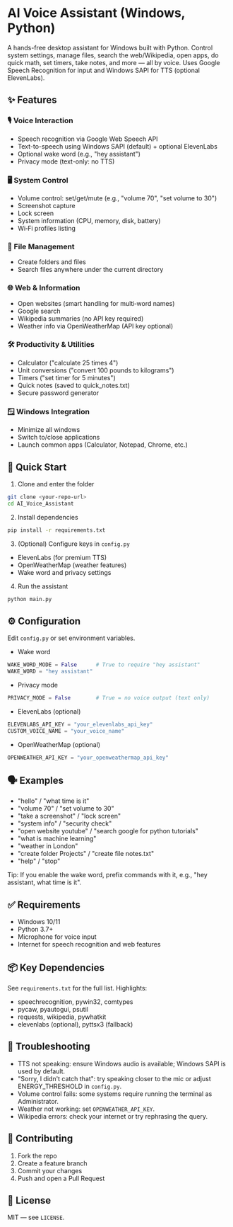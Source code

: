 # AI Voice Assistant (Windows, Python)

A hands-free desktop assistant for Windows built with Python. Control system settings, manage files, search the web/Wikipedia, open apps, do quick math, set timers, take notes, and more — all by voice. Uses Google Speech Recognition for input and Windows SAPI for TTS (optional ElevenLabs).

## ✨ Features

### 🎙️ Voice Interaction
- Speech recognition via Google Web Speech API
- Text-to-speech using Windows SAPI (default) + optional ElevenLabs
- Optional wake word (e.g., "hey assistant")
- Privacy mode (text-only: no TTS)

### 🖥️ System Control
- Volume control: set/get/mute (e.g., "volume 70", "set volume to 30")
- Screenshot capture
- Lock screen
- System information (CPU, memory, disk, battery)
- Wi‑Fi profiles listing

### 📁 File Management
- Create folders and files
- Search files anywhere under the current directory

### 🌐 Web & Information
- Open websites (smart handling for multi‑word names)
- Google search
- Wikipedia summaries (no API key required)
- Weather info via OpenWeatherMap (API key optional)

### 🛠️ Productivity & Utilities
- Calculator ("calculate 25 times 4")
- Unit conversions ("convert 100 pounds to kilograms")
- Timers ("set timer for 5 minutes")
- Quick notes (saved to quick_notes.txt)
- Secure password generator

### 🪟 Windows Integration
- Minimize all windows
- Switch to/close applications
- Launch common apps (Calculator, Notepad, Chrome, etc.)

## 🚀 Quick Start

1) Clone and enter the folder
```bash
git clone <your-repo-url>
cd AI_Voice_Assistant
```

2) Install dependencies
```bash
pip install -r requirements.txt
```

3) (Optional) Configure keys in `config.py`
- ElevenLabs (for premium TTS)
- OpenWeatherMap (weather features)
- Wake word and privacy settings

4) Run the assistant
```bash
python main.py
```

## ⚙️ Configuration
Edit `config.py` or set environment variables.

- Wake word
```python
WAKE_WORD_MODE = False      # True to require "hey assistant"
WAKE_WORD = "hey assistant"
```

- Privacy mode
```python
PRIVACY_MODE = False        # True = no voice output (text only)
```

- ElevenLabs (optional)
```python
ELEVENLABS_API_KEY = "your_elevenlabs_api_key"
CUSTOM_VOICE_NAME = "your_voice_name"
```

- OpenWeatherMap (optional)
```python
OPENWEATHER_API_KEY = "your_openweathermap_api_key"
```

## 🗣️ Examples
- "hello" / "what time is it"
- "volume 70" / "set volume to 30"
- "take a screenshot" / "lock screen"
- "system info" / "security check"
- "open website youtube" / "search google for python tutorials"
- "what is machine learning"
- "weather in London"
- "create folder Projects" / "create file notes.txt"
- "help" / "stop"

Tip: If you enable the wake word, prefix commands with it, e.g., "hey assistant, what time is it".

## ✅ Requirements
- Windows 10/11
- Python 3.7+
- Microphone for voice input
- Internet for speech recognition and web features

## 📦 Key Dependencies
See `requirements.txt` for the full list. Highlights:
- speechrecognition, pywin32, comtypes
- pycaw, pyautogui, psutil
- requests, wikipedia, pywhatkit
- elevenlabs (optional), pyttsx3 (fallback)

## 🧰 Troubleshooting
- TTS not speaking: ensure Windows audio is available; Windows SAPI is used by default.
- "Sorry, I didn't catch that": try speaking closer to the mic or adjust ENERGY_THRESHOLD in `config.py`.
- Volume control fails: some systems require running the terminal as Administrator.
- Weather not working: set `OPENWEATHER_API_KEY`.
- Wikipedia errors: check your internet or try rephrasing the query.

## 🤝 Contributing
1. Fork the repo
2. Create a feature branch
3. Commit your changes
4. Push and open a Pull Request

## 📄 License
MIT — see `LICENSE`.
